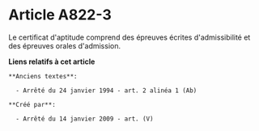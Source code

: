 # Article A822-3

Le certificat d'aptitude comprend des épreuves écrites d'admissibilité et des épreuves orales d'admission.

**Liens relatifs à cet article**

	**Anciens textes**:

	  - Arrêté du 24 janvier 1994 - art. 2 alinéa 1 (Ab)

	**Créé par**:

	  - Arrêté du 14 janvier 2009 - art. (V)
